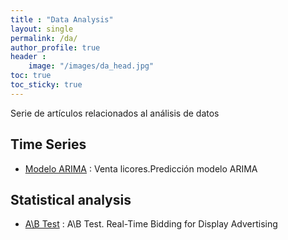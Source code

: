 ```yaml
---
title : "Data Analysis" 
layout: single
permalink: /da/
author_profile: true
header :
    image: "/images/da_head.jpg"
toc: true
toc_sticky: true
---
```


Serie de artículos relacionados al análisis de datos




## Time Series

* [Modelo ARIMA](https://issamfakhari.github.io/dataanalysis/ARIMA/) : Venta licores.Predicción modelo ARIMA 


## Statistical analysis
* [A\B Test](https://issamfakhari.github.io/dataanalysis/ABtesting/) : A\B Test. Real-Time Bidding for Display Advertising
 


